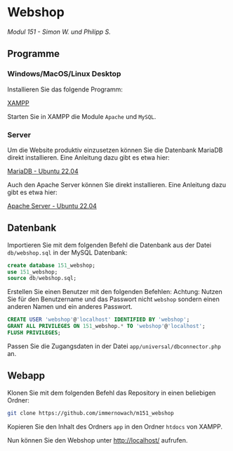 # Webshop
*Modul 151 - Simon W. und Philipp S.*

## Programme

### Windows/MacOS/Linux Desktop

Installieren Sie das folgende Programm: 

[XAMPP](https://www.apachefriends.org/de/index.html)

Starten Sie in XAMPP die Module `Apache` und `MySQL`.

### Server

Um die Website produktiv einzusetzen können Sie die Datenbank MariaDB direkt installieren. Eine Anleitung dazu gibt es etwa hier:

[MariaDB - Ubuntu 22.04](https://www.digitalocean.com/community/tutorials/how-to-install-mariadb-on-ubuntu-20-04)

Auch den Apache Server können Sie direkt installieren. Eine Anleitung dazu gibt es etwa hier:

[Apache Server - Ubuntu 22.04](https://www.digitalocean.com/community/tutorials/how-to-install-the-apache-web-server-on-ubuntu-22-04)

## Datenbank

Importieren Sie mit dem folgenden Befehl die Datenbank aus der Datei `db/webshop.sql` in der MySQL Datenbank:

```SQL
create database 151_webshop;
use 151_webshop;
source db/webshop.sql;
```

Erstellen Sie einen Benutzer mit den folgenden Befehlen:
Achtung: Nutzen Sie für den Benutzername und das Passwort nicht `webshop` sondern einen anderen Namen und ein anderes Passwort.

```SQL
CREATE USER 'webshop'@'localhost' IDENTIFIED BY 'webshop';
GRANT ALL PRIVILEGES ON 151_webshop.* TO 'webshop'@'localhost';
FLUSH PRIVILEGES;
```

Passen Sie die Zugangsdaten in der Datei `app/universal/dbconnector.php` an.

## Webapp

Klonen Sie mit dem folgenden Befehl das Repository in einen beliebigen Ordner:

```bash
git clone https://github.com/immernowach/m151_webshop
```

Kopieren Sie den Inhalt des Ordners `app` in den Ordner `htdocs` von XAMPP.

Nun können Sie den Webshop unter [http://localhost/](http://localhost/) aufrufen.